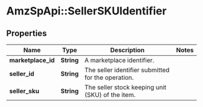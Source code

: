 # AmzSpApi::SellerSKUIdentifier

## Properties
Name | Type | Description | Notes
------------ | ------------- | ------------- | -------------
**marketplace_id** | **String** | A marketplace identifier. | 
**seller_id** | **String** | The seller identifier submitted for the operation. | 
**seller_sku** | **String** | The seller stock keeping unit (SKU) of the item. | 

